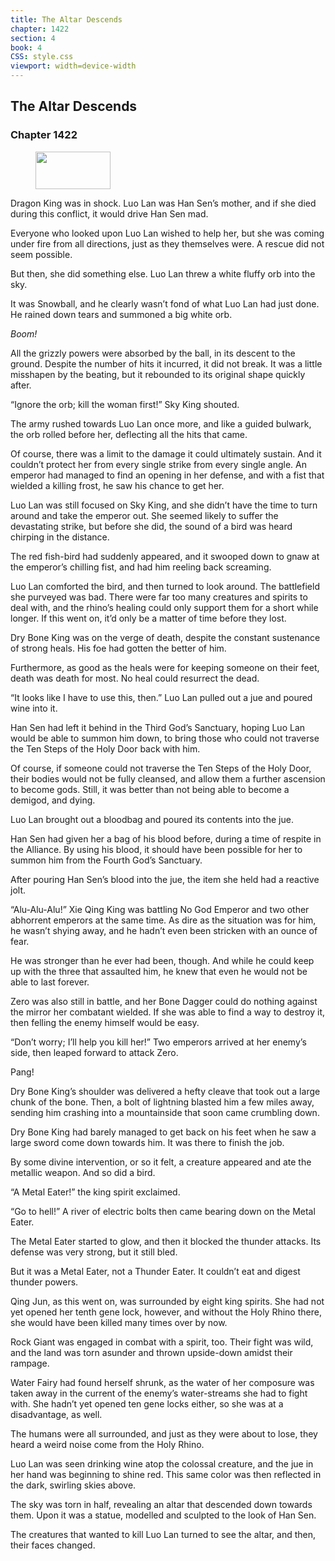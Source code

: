 ```yaml
---
title: The Altar Descends
chapter: 1422
section: 4
book: 4
CSS: style.css
viewport: width=device-width
---
```


## The Altar Descends

### Chapter 1422

<figure>
	<img src="../Images/gem.gif" alt="" id="gem" width="120" height="60" />
</figure>

Dragon King was in shock. Luo Lan was Han Sen’s mother, and if she died during this conflict, it would drive Han Sen mad.

Everyone who looked upon Luo Lan wished to help her, but she was coming under fire from all directions, just as they themselves were. A rescue did not seem possible.

But then, she did something else. Luo Lan threw a white fluffy orb into the sky.

It was Snowball, and he clearly wasn’t fond of what Luo Lan had just done. He rained down tears and summoned a big white orb.

*Boom!*

All the grizzly powers were absorbed by the ball, in its descent to the ground. Despite the number of hits it incurred, it did not break. It was a little misshapen by the beating, but it rebounded to its original shape quickly after.

“Ignore the orb; kill the woman first!” Sky King shouted.

The army rushed towards Luo Lan once more, and like a guided bulwark, the orb rolled before her, deflecting all the hits that came.

Of course, there was a limit to the damage it could ultimately sustain. And it couldn’t protect her from every single strike from every single angle. An emperor had managed to find an opening in her defense, and with a fist that wielded a killing frost, he saw his chance to get her.

Luo Lan was still focused on Sky King, and she didn’t have the time to turn around and take the emperor out. She seemed likely to suffer the devastating strike, but before she did, the sound of a bird was heard chirping in the distance.

The red fish-bird had suddenly appeared, and it swooped down to gnaw at the emperor’s chilling fist, and had him reeling back screaming.

Luo Lan comforted the bird, and then turned to look around. The battlefield she purveyed was bad. There were far too many creatures and spirits to deal with, and the rhino’s healing could only support them for a short while longer. If this went on, it’d only be a matter of time before they lost.

Dry Bone King was on the verge of death, despite the constant sustenance of strong heals. His foe had gotten the better of him.

Furthermore, as good as the heals were for keeping someone on their feet, death was death for most. No heal could resurrect the dead.

“It looks like I have to use this, then.” Luo Lan pulled out a jue and poured wine into it.

Han Sen had left it behind in the Third God’s Sanctuary, hoping Luo Lan would be able to summon him down, to bring those who could not traverse the Ten Steps of the Holy Door back with him.

Of course, if someone could not traverse the Ten Steps of the Holy Door, their bodies would not be fully cleansed, and allow them a further ascension to become gods. Still, it was better than not being able to become a demigod, and dying.

Luo Lan brought out a bloodbag and poured its contents into the jue.

Han Sen had given her a bag of his blood before, during a time of respite in the Alliance. By using his blood, it should have been possible for her to summon him from the Fourth God’s Sanctuary.

After pouring Han Sen’s blood into the jue, the item she held had a reactive jolt.

“Alu-Alu-Alu!” Xie Qing King was battling No God Emperor and two other abhorrent emperors at the same time. As dire as the situation was for him, he wasn’t shying away, and he hadn’t even been stricken with an ounce of fear.

He was stronger than he ever had been, though. And while he could keep up with the three that assaulted him, he knew that even he would not be able to last forever.

Zero was also still in battle, and her Bone Dagger could do nothing against the mirror her combatant wielded. If she was able to find a way to destroy it, then felling the enemy himself would be easy.

“Don’t worry; I’ll help you kill her!” Two emperors arrived at her enemy’s side, then leaped forward to attack Zero.

Pang!

Dry Bone King’s shoulder was delivered a hefty cleave that took out a large chunk of the bone. Then, a bolt of lightning blasted him a few miles away, sending him crashing into a mountainside that soon came crumbling down.

Dry Bone King had barely managed to get back on his feet when he saw a large sword come down towards him. It was there to finish the job.

By some divine intervention, or so it felt, a creature appeared and ate the metallic weapon. And so did a bird.

“A Metal Eater!” the king spirit exclaimed.

“Go to hell!” A river of electric bolts then came bearing down on the Metal Eater.

The Metal Eater started to glow, and then it blocked the thunder attacks. Its defense was very strong, but it still bled.

But it was a Metal Eater, not a Thunder Eater. It couldn’t eat and digest thunder powers.

Qing Jun, as this went on, was surrounded by eight king spirits. She had not yet opened her tenth gene lock, however, and without the Holy Rhino there, she would have been killed many times over by now.

Rock Giant was engaged in combat with a spirit, too. Their fight was wild, and the land was torn asunder and thrown upside-down amidst their rampage.

Water Fairy had found herself shrunk, as the water of her composure was taken away in the current of the enemy’s water-streams she had to fight with. She hadn’t yet opened ten gene locks either, so she was at a disadvantage, as well.

The humans were all surrounded, and just as they were about to lose, they heard a weird noise come from the Holy Rhino.

Luo Lan was seen drinking wine atop the colossal creature, and the jue in her hand was beginning to shine red. This same color was then reflected in the dark, swirling skies above.

The sky was torn in half, revealing an altar that descended down towards them. Upon it was a statue, modelled and sculpted to the look of Han Sen.

The creatures that wanted to kill Luo Lan turned to see the altar, and then, their faces changed.
